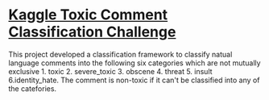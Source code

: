 # [Kaggle Toxic Comment Classification Challenge](https://www.kaggle.com/c/jigsaw-toxic-comment-classification-challenge)

This project developed a classification framework to classify natual language comments into the following six categories which are not mutually exclusive 1. toxic 2. severe_toxic 3. obscene 4. threat 5. insult 6.identity_hate. The comment is non-toxic if it can't be classified into any of the catefories.
